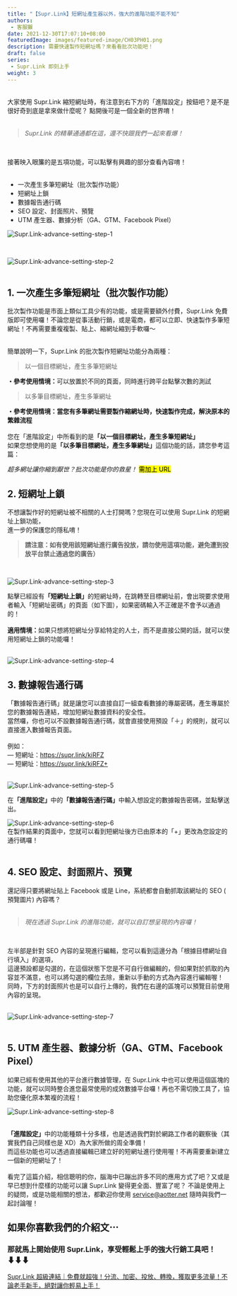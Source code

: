 ```yaml
---
title: "【Supr.Link】短網址產生器以外，強大的進階功能不能不知"
authors:
 - 客服獺
date: 2021-12-30T17:07:10+08:00
featuredImage: images/featured-image/CH03PH01.png
description: 需要快速製作短網址嗎？來看看批次功能吧！
draft: false
series:
 - Supr.Link 即刻上手
weight: 3
---
```

<br>
大家使用 Supr.Link 縮短網址時，有注意到右下方的「進階設定」按鈕吧？是不是很好奇到底是拿來做什麼呢？
點開後可是一個全新的世界唷！
<br>
<br>

>*Supr.Link 的精華通通都在這，還不快跟我們一起來看爆！*

<br>


接著映入眼簾的是五項功能，可以點擊有興趣的部分查看內容唷！
<br>
<br>


- 一次產生多筆短網址（批次製作功能）
- 短網址上鎖
- 數據報告通行碼
- SEO 設定、封面照片、預覽
- UTM 產生器、數據分析（GA、GTM、Facebook Pixel）

![Supr.Link-advance-setting-step-1](/CH03/CH03PH02.png)

<br>

![Supr.Link-advance-setting-step-2](/CH03/CH03PH03.png)
<br>
<br>

## 1. 一次產生多筆短網址（批次製作功能）
批次製作功能是市面上類似工具少有的功能，或是需要額外付費，Supr.Link 免費版即可使用囉！不論您是從事活動行銷，或是電商，都可以立即、快速製作多筆短網址！不再需要重複複製、貼上、縮網址縮到手軟囉～
<br>
<br>

簡單說明一下，Supr.Link 的批次製作短網址功能分為兩種：
> 以一個目標網址，產生多筆短網址

<strong>・參考使用情境：</strong>可以放置於不同的頁面，同時進行跨平台點擊次數的測試

> 以多筆目標網址，產生多筆網址

<strong>・參考使用情境：當您有多筆網址需要製作縮網址時，快速製作完成，解決原本的繁雜流程</strong>
<br>
<br>
您在「進階設定」中所看到的是<strong>「以一個目標網址，產生多筆短網址」</strong><br>
如果您想使用的是<strong>「以多筆目標網址，產生多筆網址」</strong>這個功能的話，請您參考這篇： 
<br>

*超多網址讓你縮到厭世？批次功能是你的救星！* <mark>需加上 URL</mark>

## 2. 短網址上鎖
不想讓製作好的短網址被不相關的人士打開嗎？您現在可以使用 Supr.Link 的短網址上鎖功能，<br>
進一步的保護您的隱私唷！

>__請注意：如有使用該短網址進行廣告投放，請勿使用這項功能，避免遭到投放平台禁止通過您的廣告）__

<br>

![Supr.Link-advance-setting-step-3](/static/CH03/CH03PH04.png)

點擊已經設有<strong>「短網址上鎖」</strong>的短網址時，在跳轉至目標網址前，會出現要求使用者輸入「短網址密碼」的頁面（如下圖），如果密碼輸入不正確是不會予以通過的！
<br>
<br>
<strong>適用情境：</strong>如果只想將短網址分享給特定的人士，而不是直接公開的話，就可以使用短網址上鎖的功能囉！
<br>
<br>



![Supr.Link-advance-setting-step-4](/static/CH03/CH03PH05.png)
<br>

## 3. 數據報告通行碼
「數據報告通行碼」就是讓您可以直接自訂一組查看數據的專屬密碼，產生專屬於您的數據報告連結，增加短網址數據資料的安全性。<br>
當然囉，你也可以不設數據報告通行碼，就會直接使用預設「＋」的規則，就可以直接進入數據報告頁面。
<br><br>例如：<br>
— 短網址：<a href= "https://supr.link/kiRFZ" target="_blank">https://supr.link/kiRFZ</a>
<br>
— 短網址：<a href= "https://supr.link/kiRFZ+" target="_blank">https://supr.link/kiRFZ+</a>
<br>
<br>

![Supr.Link-advance-setting-step-5](/static/CH03/CH03PH06.png)
<br>

在<strong>「進階設定」</strong>中的<strong>「數據報告通行碼」</strong>中輸入想設定的數據報告密碼，並點擊送出。
<br>

![Supr.Link-advance-setting-step-6](/static/CH03/CH03PH07.png)
<br>
在製作結果的頁面中，您就可以看到短網址後方已由原本的「+」更改為您設定的通行碼囉！
<br>
<br>

## 4. SEO 設定、封面照片、預覽
還記得只要將網址貼上 Facebook 或是 Line，系統都會自動抓取該網址的 SEO ( 預覽圖片) 內容嗎？<br>
<br>

>*現在透過 Supr.Link 的進階功能，就可以自訂想呈現的內容囉！*<br>

<br>

左半部是針對 SEO 內容的呈現進行編輯，您可以看到這邊分為「根據目標網址自行填入」的選項，<br>這邊預設都是勾選的，在這個狀態下您是不可自行做編輯的，但如果對於抓取的內容並不滿意，也可以將勾選的欄位去除，重新以手動的方式為內容進行編輯喔！<br>同時，下方的封面照片也是可以自行上傳的，我們在右邊的區塊可以預覽目前使用內容的呈現。<br>
<br>

![Supr.Link-advance-setting-step-7](/static/CH03/CH03PH08.png)
<br>
<br>

## 5. UTM 產生器、數據分析（GA、GTM、Facebook Pixel）
如果已經有使用其他的平台進行數據管理，在 Supr.Link 中也可以使用這個區塊的功能，就可以同時整合進您最常使用的成效數據平台囉！再也不需切換工具了，協助您優化原本繁複的流程！

![Supr.Link-advance-setting-step-8](/static/CH03/CH03PH09.png)
<br>
<br>

<strong>「進階設定」</strong>中的功能種類十分多樣，也是透過我們對於網路工作者的觀察後（其實我們自己同樣也是 XD）為大家所做的周全準備！<br>
而這些功能也可以透過直接編輯已建立好的短網址進行使用喔！不再需要重新建立一個新的短網址了！<br>
<br>
看完了這篇介紹，相信聰明的你，腦海中已蹦出許多不同的應用方式了吧？又或是早已想到什麼樣的功能可以讓 Supr.Link 變得更全面、豐富了呢？
不論是使用上的疑問，或是功能相關的想法，都歡迎你使用 service@aotter.net 隨時與我們一起討論喔！
<br>

## 如果你喜歡我們的介紹文⋯
### 那就馬上開始使用 Supr.Link，享受輕鬆上手的強大行銷工具吧！⬇⬇⬇<br>
<a href="https://console.supr.link" target="_blank"> Supr.Link 超級連結｜免費就超強！分流、加密、投放、轉換，獲取更多流量！不論老手新手，絕對讓你輕易上手！</a>
<br>
<br>